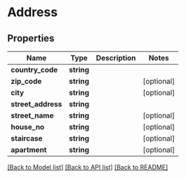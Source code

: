 # Address

## Properties
Name | Type | Description | Notes
------------ | ------------- | ------------- | -------------
**country_code** | **string** |  | 
**zip_code** | **string** |  | [optional] 
**city** | **string** |  | [optional] 
**street_address** | **string** |  | 
**street_name** | **string** |  | [optional] 
**house_no** | **string** |  | [optional] 
**staircase** | **string** |  | [optional] 
**apartment** | **string** |  | [optional] 

[[Back to Model list]](../README.md#documentation-for-models) [[Back to API list]](../README.md#documentation-for-api-endpoints) [[Back to README]](../README.md)


